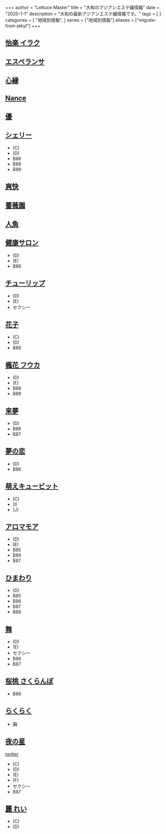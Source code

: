 +++
author = "Lettuce Master"
title = "大和のアジアンエステ嬢情報"
date = "2020-1-1"
description = "大和の最新アジアンエステ嬢情報です。"
tags = [
]
categories = [
    "地域別情報",
]
series = ["地域別情報"]
aliases = ["migrate-from-jekyl"]
+++

## [怡楽 イラク](http://オイルアロマ.com/)
## [エスペランサ](http://www.esperana.xyz/)
## [心縁](http://seasons-one.xyz/)
## [Nance](http://nancy.est888.com/)
## [優](http://www.est-yu.work/)
## [シェリー](http://sherry.est888.com/)
- (C)
- (D)
- B86
- B88
- B89
## [爽快](http://xn--ccks6b5ls55ljlzb.net/)
## [薔薇園](http://es-flower.work/)
## [人魚](http://roman-es.info/)
## [健康サロン](http://aphrodite-est.com/)
- (D)
- (E)
- B86
## [チューリップ](http://aroma-relax.biz/)
- (D)
- (E)
- セクシー
## [花子](http://hmw.mznab.com/)
- (C)
- (D)
- B86
## [楓花 フウカ](https://fuuka.estjp.info/)
- (D)
- (E)
- B88
- B89
## [来夢](http://www.raimu.esraku.com/)
- (D)
- B86
- B87
## [夢の恋](http://yumenokoi.xyz.mn/)
- (D)
- B86
## [萌えキュービット](http://estjp.com/moe/)
- (C)
- (I)
- (J)
## [アロマモア](https://aroma-more.jpn.cm/)
- (D)
- (E)
- B85
- B86
- B87
## [ひまわり](http://www.himawari.esturl.com/)
- (D)
- B85
- B86
- B87
- B88
## [舞](http://xn--eckl8am7c7ipdtg.xyz/)
- (D)
- (E)
- セクシー
- B86
- B87
## [桜桃 さくらんぼ](http://massage-est.info/)
- B86
## [らくらく](http://www.smile-es.info/)
- 胸
## [夜の星](http://www.yorunohoshi.esthejp.com/)
[twitter](https://twitter.com/hoshi_more?ref_src=twsrc%5Etfw)
- (C)
- (D)
- (E)
- (F)
- セクシー
- B87
## [麗 れい](http://e-rei.info/)
- (C)
- (D)
